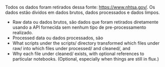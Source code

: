 Todos os dados foram retirados dessa fonte: https://www.nhtsa.gov/. Os dados estão dividos em dados brutos, dados processados e dados limpos.

- Raw data ou dados brutos, são dados que foram retirados diretamente usando a API fornecida sem nenhum tipo de pre-processamento realizado.
- Processed data ou dados processados, são
- What scripts under the scripts/ directory transformed which files under raw/ into which files under processed/ and cleaned/, and
- Why each file under cleaned/ exists, with optional references to particular notebooks. (Optional, especially when things are still in flux.)